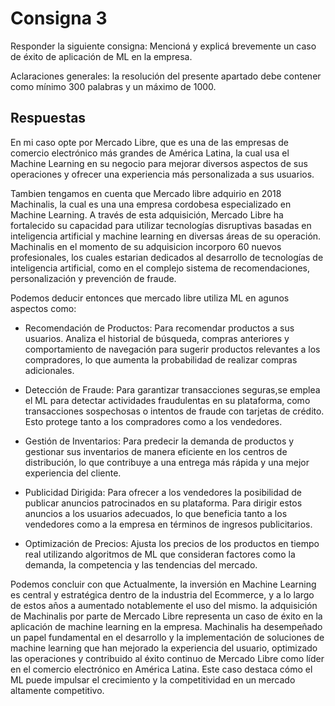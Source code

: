 # Consigna 3

Responder la siguiente consigna:
Mencioná y explicá brevemente un caso de éxito de aplicación de ML en la empresa.

Aclaraciones generales: la resolución del presente apartado debe contener como mínimo 300 palabras y un máximo de 1000.

## Respuestas

En mi caso opte por Mercado Libre, que es una de las empresas de comercio electrónico más grandes de América Latina, la cual usa el Machine Learning en su negocio para mejorar diversos aspectos de sus operaciones y ofrecer una experiencia más personalizada a sus usuarios.

Tambien tengamos en cuenta que Mercado libre adquirio en 2018 Machinalis, la cual es una una empresa cordobesa especializado en Machine Learning.
A través de esta adquisición, Mercado Libre ha fortalecido su capacidad para utilizar tecnologías disruptivas basadas en inteligencia artificial y machine learning en diversas áreas de su operación.
Machinalis en el momento de su adquisicion incorporo 60 nuevos profesionales, los cuales estarian dedicados al desarrollo de tecnologías de inteligencia artificial, como en el complejo sistema de recomendaciones, personalización y prevención de fraude.

Podemos deducir entonces que mercado libre utiliza ML en agunos aspectos como:

* Recomendación de Productos: Para recomendar productos a sus usuarios. Analiza el historial de búsqueda, compras anteriores y comportamiento de navegación para sugerir productos relevantes a los compradores, lo que aumenta la probabilidad de realizar compras adicionales.

* Detección de Fraude: Para garantizar transacciones seguras,se emplea el ML para detectar actividades fraudulentas en su plataforma, como transacciones sospechosas o intentos de fraude con tarjetas de crédito. Esto protege tanto a los compradores como a los vendedores.

* Gestión de Inventarios: Para predecir la demanda de productos y gestionar sus inventarios de manera eficiente en los centros de distribución, lo que contribuye a una entrega más rápida y una mejor experiencia del cliente.

* Publicidad Dirigida: Para ofrecer a los vendedores la posibilidad de publicar anuncios patrocinados en su plataforma. Para dirigir estos anuncios a los usuarios adecuados, lo que beneficia tanto a los vendedores como a la empresa en términos de ingresos publicitarios.

* Optimización de Precios: Ajusta los precios de los productos en tiempo real utilizando algoritmos de ML que consideran factores como la demanda, la competencia y las tendencias del mercado.

Podemos concluir con que Actualmente, la inversión en Machine Learning es central y estratégica dentro de la industria del Ecommerce, y a lo largo de estos años a aumentado notablemente el uso del mismo. la adquisición de Machinalis por parte de Mercado Libre representa un caso de éxito en la aplicación de machine learning en la empresa. Machinalis ha desempeñado un papel fundamental en el desarrollo y la implementación de soluciones de machine learning que han mejorado la experiencia del usuario, optimizado las operaciones y contribuido al éxito continuo de Mercado Libre como líder en el comercio electrónico en América Latina.
Este caso destaca cómo el ML puede impulsar el crecimiento y la competitividad en un mercado altamente competitivo.

